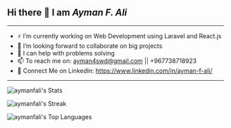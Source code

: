 ## Hi there 👋 I am *Ayman F. Ali*

<hr>

- ⚡ I’m currently working on Web Development using Laravel and React.js
- 👯 I’m looking forward to collaborate on big projects
- 🤔 I can help with problems solving
- 📫 To reach me on: ayman4swd@gmail.com || +967738718923
- 🔗 Connect Me on LinkedIn: https://www.linkedin.com/in/ayman-f-ali/

<hr>

![aymanfali's Stats](https://github-readme-stats.vercel.app/api?username=aymanfali&theme=vue-dark&show_icons=true&hide_border=true&count_private=true)

![aymanfali's Streak](https://github-readme-streak-stats.herokuapp.com/?user=aymanfali&theme=vue-dark&hide_border=true)

![aymanfali's Top Languages](https://github-readme-stats.vercel.app/api/top-langs/?username=aymanfali&theme=vue-dark&show_icons=true&hide_border=true&layout=compact)

<!--
**aymanfali/aymanfali** is a ✨ _special_ ✨ repository because its `README.md` (this file) appears on your GitHub profile.

Here are some ideas to get you started:

- 🔭 I’m currently working on ...
- 🌱 I’m currently learning ...
- 👯 I’m looking to collaborate on ...
- 🤔 I’m looking for help with ...
- 💬 Ask me about ...
- 📫 How to reach me: ...
- 😄 Pronouns: ...
- ⚡ Fun fact: ...
-->
